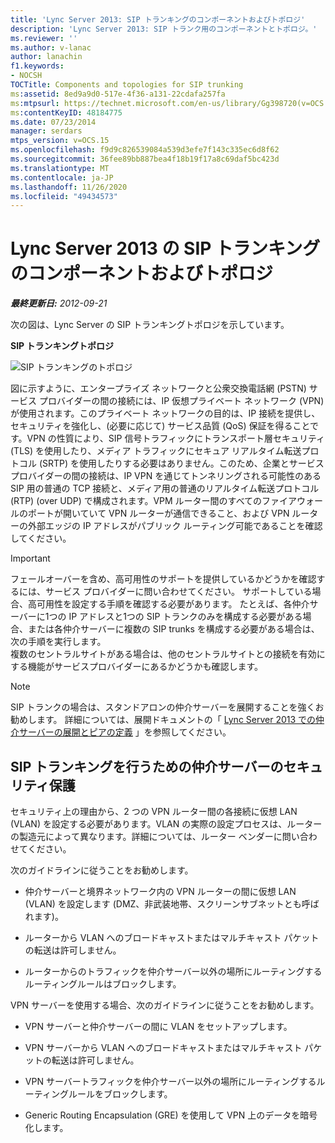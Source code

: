 ```yaml
---
title: 'Lync Server 2013: SIP トランキングのコンポーネントおよびトポロジ'
description: 'Lync Server 2013: SIP トランク用のコンポーネントとトポロジ。'
ms.reviewer: ''
ms.author: v-lanac
author: lanachin
f1.keywords:
- NOCSH
TOCTitle: Components and topologies for SIP trunking
ms:assetid: 8ed9a9d0-517e-4f36-a131-22cdafa257fa
ms:mtpsurl: https://technet.microsoft.com/en-us/library/Gg398720(v=OCS.15)
ms:contentKeyID: 48184775
ms.date: 07/23/2014
manager: serdars
mtps_version: v=OCS.15
ms.openlocfilehash: f9d9c826539084a539d3efe7f143c335ec6d8f62
ms.sourcegitcommit: 36fee89bb887bea4f18b19f17a8c69daf5bc423d
ms.translationtype: MT
ms.contentlocale: ja-JP
ms.lasthandoff: 11/26/2020
ms.locfileid: "49434573"
---
```

# <a name="components-and-topologies-for-sip-trunking-in-lync-server-2013"></a>Lync Server 2013 の SIP トランキングのコンポーネントおよびトポロジ

<div data-xmlns="http://www.w3.org/1999/xhtml">

<div class="topic" data-xmlns="http://www.w3.org/1999/xhtml" data-msxsl="urn:schemas-microsoft-com:xslt" data-cs="https://msdn.microsoft.com/">

<div data-asp="https://msdn2.microsoft.com/asp">



</div>

<div id="mainSection">

<div id="mainBody">

<span> </span>

_**最終更新日:** 2012-09-21_

次の図は、Lync Server の SIP トランキングトポロジを示しています。

**SIP トランキングトポロジ**

![SIP トランキングのトポロジ](images/Gg398720.669fb55d-7c81-4e21-9421-fabc43d6e064(OCS.15).jpg "SIP トランキングのトポロジ")

図に示すように、エンタープライズ ネットワークと公衆交換電話網 (PSTN) サービス プロバイダーの間の接続には、IP 仮想プライベート ネットワーク (VPN) が使用されます。このプライベート ネットワークの目的は、IP 接続を提供し、セキュリティを強化し、(必要に応じて) サービス品質 (QoS) 保証を得ることです。VPN の性質により、SIP 信号トラフィックにトランスポート層セキュリティ (TLS) を使用したり、メディア トラフィックにセキュア リアルタイム転送プロトコル (SRTP) を使用したりする必要はありません。このため、企業とサービス プロバイダーの間の接続は、IP VPN を通じてトンネリングされる可能性のある SIP 用の普通の TCP 接続と、メディア用の普通のリアルタイム転送プロトコル (RTP) (over UDP) で構成されます。VPM ルーター間のすべてのファイアウォールのポートが開いていて VPN ルーターが通信できること、および VPN ルーターの外部エッジの IP アドレスがパブリック ルーティング可能であることを確認してください。

<div>


> [!IMPORTANT]  
> フェールオーバーを含め、高可用性のサポートを提供しているかどうかを確認するには、サービス プロバイダーに問い合わせてください。 サポートしている場合、高可用性を設定する手順を確認する必要があります。 たとえば、各仲介サーバーに1つの IP アドレスと1つの SIP トランクのみを構成する必要がある場合、または各仲介サーバーに複数の SIP trunks を構成する必要がある場合は、次の手順を実行します。<BR>複数のセントラルサイトがある場合は、他のセントラルサイトとの接続を有効にする機能がサービスプロバイダーにあるかどうかも確認します。



</div>

<div>


> [!NOTE]  
> SIP トランクの場合は、スタンドアロンの仲介サーバーを展開することを強くお勧めします。 詳細については、展開ドキュメントの「 <A href="lync-server-2013-deploying-mediation-servers-and-defining-peers.md">Lync Server 2013 での仲介サーバーの展開とピアの定義</A> 」を参照してください。



</div>

<div>

## <a name="securing-the-mediation-server-for-sip-trunking"></a>SIP トランキングを行うための仲介サーバーのセキュリティ保護

セキュリティ上の理由から、2 つの VPN ルーター間の各接続に仮想 LAN (VLAN) を設定する必要があります。VLAN の実際の設定プロセスは、ルーターの製造元によって異なります。詳細については、ルーター ベンダーに問い合わせてください。

次のガイドラインに従うことをお勧めします。

  - 仲介サーバーと境界ネットワーク内の VPN ルーターの間に仮想 LAN (VLAN) を設定します (DMZ、非武装地帯、スクリーンサブネットとも呼ばれます)。

  - ルーターから VLAN へのブロードキャストまたはマルチキャスト パケットの転送は許可しません。

  - ルーターからのトラフィックを仲介サーバー以外の場所にルーティングするルーティングルールはブロックします。

VPN サーバーを使用する場合、次のガイドラインに従うことをお勧めします。

  - VPN サーバーと仲介サーバーの間に VLAN をセットアップします。

  - VPN サーバーから VLAN へのブロードキャストまたはマルチキャスト パケットの転送は許可しません。

  - VPN サーバートラフィックを仲介サーバー以外の場所にルーティングするルーティングルールをブロックします。

  - Generic Routing Encapsulation (GRE) を使用して VPN 上のデータを暗号化します。

</div>

</div>

<span> </span>

</div>

</div>

</div>

